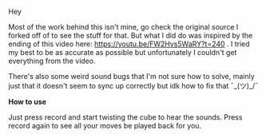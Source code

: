 Hey

Most of the work behind this isn't mine, go check the original source I forked off of to see the stuff for that.
But what I did do was inspired by the ending of this video here: https://youtu.be/FW2Hvs5WaRY?t=240 .
I tried my best to be as accurate as possible but unfortunately I couldn't get everything from the video.

There's also some weird sound bugs that I'm not sure how to solve, mainly just that it doesn't seem to sync up correctly but idk how to fix that ¯\_(ツ)_/¯

**How to use**

Just press record and start twisting the cube to hear the sounds. Press record again to see all your moves be played back for you.
